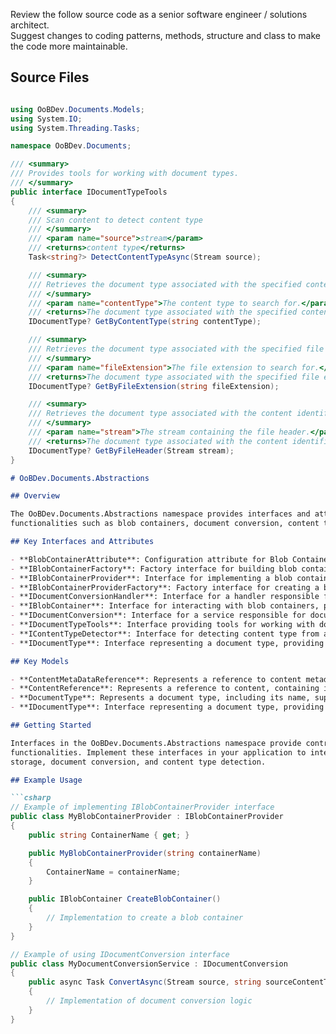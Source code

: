 Review the follow source code as a senior software engineer / solutions architect.   
Suggest changes to coding patterns, methods, structure and class to make the code 
more maintainable.  

## Source Files

```IDocumentTypeTools.cs

using OoBDev.Documents.Models;
using System.IO;
using System.Threading.Tasks;

namespace OoBDev.Documents;

/// <summary>
/// Provides tools for working with document types.
/// </summary>
public interface IDocumentTypeTools
{
    /// <summary>
    /// Scan content to detect content type
    /// </summary>
    /// <param name="source">stream</param>
    /// <returns>content type</returns>
    Task<string?> DetectContentTypeAsync(Stream source);

    /// <summary>
    /// Retrieves the document type associated with the specified content type.
    /// </summary>
    /// <param name="contentType">The content type to search for.</param>
    /// <returns>The document type associated with the specified content type, or null if no matching document type is found.</returns>
    IDocumentType? GetByContentType(string contentType);

    /// <summary>
    /// Retrieves the document type associated with the specified file extension.
    /// </summary>
    /// <param name="fileExtension">The file extension to search for.</param>
    /// <returns>The document type associated with the specified file extension, or null if no matching document type is found.</returns>
    IDocumentType? GetByFileExtension(string fileExtension);

    /// <summary>
    /// Retrieves the document type associated with the content identified by the file header in the specified stream.
    /// </summary>
    /// <param name="stream">The stream containing the file header.</param>
    /// <returns>The document type associated with the content identified by the file header, or null if no matching document type is found.</returns>
    IDocumentType? GetByFileHeader(Stream stream);
}

```

```Readme.Documents.Abstractions.md
# OoBDev.Documents.Abstractions

## Overview

The OoBDev.Documents.Abstractions namespace provides interfaces and attributes for interacting with document-related 
functionalities such as blob containers, document conversion, content type detection, and document type management.

## Key Interfaces and Attributes

- **BlobContainerAttribute**: Configuration attribute for Blob Containers, specifying the container name.
- **IBlobContainerFactory**: Factory interface for building blob containers by name or type reference.
- **IBlobContainerProvider**: Interface for implementing a blob container for a particular provider type.
- **IBlobContainerProviderFactory**: Factory interface for creating a blob container by name for a specific provider type.
- **IDocumentConversionHandler**: Interface for a handler responsible for document conversion, specifying supported source and destination content types.
- **IBlobContainer**: Interface for interacting with blob containers, providing methods for content retrieval, storage, and deletion.
- **IDocumentConversion**: Interface for a service responsible for document conversion, with a method for converting documents from one format to another.
- **IDocumentTypeTools**: Interface providing tools for working with document types, including content type detection and retrieval of document types by file extension or header.
- **IContentTypeDetector**: Interface for detecting content type from a stream.
- **IDocumentType**: Interface representing a document type, providing information such as supported content types, file extensions, and file headers.

## Key Models

- **ContentMetaDataReference**: Represents a reference to content metadata, including content type, file name, and metadata.
- **ContentReference**: Represents a reference to content, containing information such as content type, file name, and content itself.
- **DocumentType**: Represents a document type, including its name, supported content types, file extensions, and file header.
- **IDocumentType**: Interface representing a document type, providing information such as name, supported content types, file extensions, and file headers.

## Getting Started

Interfaces in the OoBDev.Documents.Abstractions namespace provide contracts for implementing various document-related 
functionalities. Implement these interfaces in your application to integrate document management features such as blob 
storage, document conversion, and content type detection.

## Example Usage

```csharp
// Example of implementing IBlobContainerProvider interface
public class MyBlobContainerProvider : IBlobContainerProvider
{
    public string ContainerName { get; }

    public MyBlobContainerProvider(string containerName)
    {
        ContainerName = containerName;
    }

    public IBlobContainer CreateBlobContainer()
    {
        // Implementation to create a blob container
    }
}

// Example of using IDocumentConversion interface
public class MyDocumentConversionService : IDocumentConversion
{
    public async Task ConvertAsync(Stream source, string sourceContentType, Stream destination, string destinationContentType)
    {
        // Implementation of document conversion logic
    }
}

```

